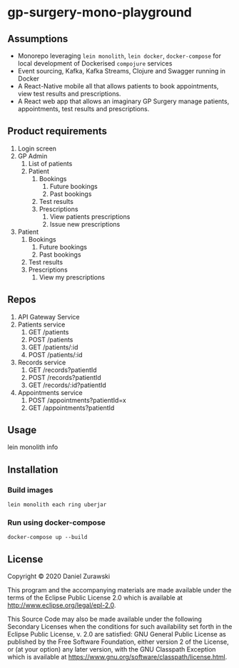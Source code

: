 # gp-surgery-mono-playground

## Assumptions
* Monorepo leveraging `lein monolith`, `lein docker`, `docker-compose` for local development of Dockerised `compojure` services
* Event sourcing, Kafka, Kafka Streams, Clojure and Swagger running in Docker
* A React-Native mobile all that allows patients to book appointments, view test results and prescriptions.
* A React web app that allows an imaginary GP Surgery manage patients, appointments, test results and prescriptions.

## Product requirements
1. Login screen 
2. GP Admin 
    1. List of patients
    2. Patient
        1. Bookings
            1. Future bookings
            2. Past bookings
        2. Test results
        3. Prescriptions
            1. View patients prescriptions
            2. Issue new prescriptions
3. Patient
    1. Bookings
        1. Future bookings
        2. Past bookings
    2. Test results
    3. Prescriptions
        1. View my prescriptions

## Repos
1. API Gateway Service 
2. Patients service
    1. GET /patients
    2. POST /patients
    3. GET /patients/:id
    4. POST /patients/:id
1. Records service
    1. GET /records?patientId
    2. POST /records?patientId
    3. GET /records/:id?patientId
2. Appointments service
    1. POST /appointments?patientId=x
    2. GET /appointments?patientId

## Usage

lein monolith info

## Installation

### Build images
`lein monolith each ring uberjar`

### Run using docker-compose 
`docker-compose up --build`

## License

Copyright © 2020 Daniel Zurawski

This program and the accompanying materials are made available under the
terms of the Eclipse Public License 2.0 which is available at
http://www.eclipse.org/legal/epl-2.0.

This Source Code may also be made available under the following Secondary
Licenses when the conditions for such availability set forth in the Eclipse
Public License, v. 2.0 are satisfied: GNU General Public License as published by
the Free Software Foundation, either version 2 of the License, or (at your
option) any later version, with the GNU Classpath Exception which is available
at https://www.gnu.org/software/classpath/license.html.

